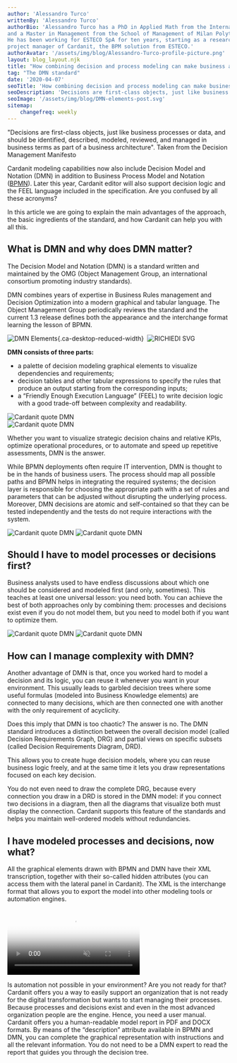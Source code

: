 ```yaml
---
author: 'Alessandro Turco'
writtenBy: 'Alessandro Turco'
authorBio: 'Alessandro Turco has a PhD in Applied Math from the International School of Advanced Studies (SISSA) of Trieste
and a Master in Management from the School of Management of Milan Polytechnic (MIP). 
He has been working for ESTECO SpA for ten years, starting as a researcher for the Numerical Method Group. He is now the 
project manager of Cardanit, the BPM solution from ESTECO.'
authorAvatar: '/assets/img/blog/Alessandro-Turco-profile-picture.png'
layout: blog_layout.njk
title: "How combining decision and process modeling can make business analysts’ life easier"
tag: "The DMN standard"
date: '2020-04-07'
seoTitle: 'How combining decision and process modeling can make business analysts’ life easier'
seoDescription: 'Decisions are first-class objects, just like business processes or data, and should be identified, described, modeled, reviewed, and managed in business terms as part of a business architecture'
seoImage: '/assets/img/blog/DMN-elements-post.svg'
sitemap:
    changefreq: weekly
---
```


"Decisions are first-class objects, just like business processes or data, and should be identified, described, modeled, reviewed, and managed in business terms as part of a business architecture". Taken from the Decision Management Manifesto

Cardanit modeling capabilities now also include Decision Model and Notation (DMN) in addition to Business Process Model and Notation ([BPMN](/7-questions-bpmn)). Later this year, Cardanit editor will also support decision logic and the FEEL language included in the specification. Are you confused by all these acronyms?

In this article we are going to explain the main advantages of the approach, the basic ingredients of the standard, and how Cardanit can help you with all this.

What is DMN and why does DMN matter?
------------------------------------

The Decision Model and Notation (DMN) is a standard written and maintained by the OMG (Object Management Group, an international consortium promoting industry standards).

DMN combines years of expertise in Business Rules management and Decision Optimization into a modern graphical and tabular language. The Object Management Group periodically reviews the standard and the current 1.3 release defines both the appearance and the interchange format learning the lesson of BPMN.

![DMN Elements](/assets/img/blog/DMN-elements-post.svg){.ca-desktop-reduced-width}&nbsp;
<Image
        src="/images/DMN-elements-post.svg"
        alt="RICHIEDI SVG"
        width={500}
        height={500}
      />

**DMN consists of three parts:**

*   a palette of decision modeling graphical elements to visualize dependencies and requirements;
*   decision tables and other tabular expressions to specify the rules that produce an output starting from the corresponding inputs;
*   a “Friendly Enough Execution Language” (FEEL) to write decision logic with a good trade-off between complexity and readability.

<picture><source srcset="/assets/img/blog/quotes-Cardanit-DMN-1.png" media="(min-width: 40rem)"><img src="/assets/img/blog/quotes-Cardanit-DMN-mobile-1.png" alt="Cardanit quote DMN">
</picture>
<br>
<Image
        src="/images/quotes-Cardanit-DMN-1.png"
        alt="Cardanit quote DMN"
        width={500}
        height={500}
        media ={40rem}
      />

Whether you want to visualize strategic decision chains and relative KPIs, optimize operational procedures, or to automate and speed up repetitive assessments, DMN is the answer.

While BPMN deployments often require IT intervention, DMN is thought to be in the hands of business users. The process should map all possible paths and BPMN helps in integrating the required systems; the decision layer is responsible for choosing the appropriate path with a set of rules and parameters that can be adjusted without disrupting the underlying process. Moreover, DMN decisions are atomic and self-contained so that they can be tested independently and the tests do not require interactions with the system.

<picture><source srcset="/assets/img/blog/quotes-Cardanit-DMN-2.png" media="(min-width: 40rem)"><img src="/assets/img/blog/quotes-Cardanit-DMN-mobile-2.png" alt="Cardanit quote DMN">
</picture>
<Image
        src="/images/quotes-Cardanit-DMN-2.png"
        alt="Cardanit quote DMN"
        width={500}
        height={500}
      />

Should I have to model processes or decisions first?
----------------------------------------------------

Business analysts used to have endless discussions about which one should be considered and modeled first (and only, sometimes). This teaches at least one universal lesson: you need both. You can achieve the best of both approaches only by combining them: processes and decisions exist even if you do not model them, but you need to model both if you want to optimize them.

<picture><source srcset="/assets/img/blog/quotes-Cardanit-DMN-3.png" media="(min-width: 40rem)"><img src="/assets/img/blog/quotes-Cardanit-DMN-mobile-3.png" alt="Cardanit quote DMN">
</picture>
<Image
        src="/images/quotes-Cardanit-DMN-3.png"
        alt="Cardanit quote DMN"
        width={500}
        height={500}
        min-width={40rem} 
      />

How can I manage complexity with DMN?
-------------------------------------

Another advantage of DMN is that, once you worked hard to model a decision and its logic, you can reuse it whenever you want in your environment. This usually leads to garbled decision trees where some useful formulas (modeled into Business Knowledge elements) are connected to many decisions, which are then connected one with another with the only requirement of acyclicity.

Does this imply that DMN is too chaotic? The answer is no. The DMN standard introduces a distinction between the overall decision model (called Decision Requirements Graph, DRG) and partial views on specific subsets (called Decision Requirements Diagram, DRD).

This allows you to create huge decision models, where you can reuse business logic freely, and at the same time it lets you draw representations focused on each key decision.

You do not even need to draw the complete DRG, because every connection you draw in a DRD is stored in the DMN model: if you connect two decisions in a diagram, then all the diagrams that visualize both must display the connection. Cardanit supports this feature of the standards and helps you maintain well-ordered models without redundancies.

I have modeled processes and decisions, now what?
-------------------------------------------------

All the graphical elements drawn with BPMN and DMN have their XML transcription, together with their so-called hidden attributes (you can access them with the lateral panel in Cardanit). The XML is the interchange format that allows you to export the model into other modeling tools or automation engines.
    <div class="ca-centered-content  soul-space-stack-both-xl">
        <video class="full-width"
               muted
               playsinline
               autoplay
               loop
               poster="/assets/video/posters/Cardanit-social-teaser-poster.png">
            <source src="/assets/video/Cardanit-social-teaser.mp4" type="video/mp4">
        </video>
    </div>
 

Is automation not possible in your environment? Are you not ready for that? Cardanit offers you a way to easily support an organization that is not ready for the digital transformation but wants to start managing their processes. Because processes and decisions exist and even in the most advanced organization people are the engine. Hence, you need a user manual. Cardanit offers you a human-readable model report in PDF and DOCX formats. By means of the “description” attribute available in BPMN and DMN, you can complete the graphical representation with instructions and all the relevant information. You do not need to be a DMN expert to read the report that guides you through the decision tree.



